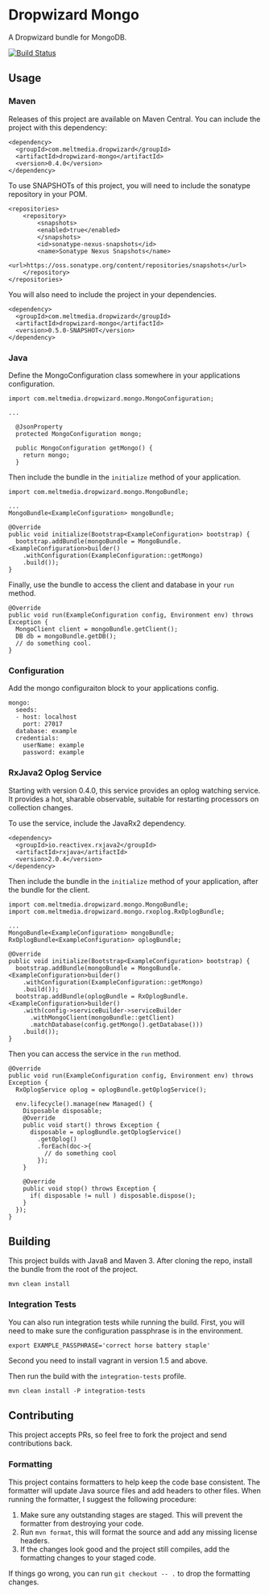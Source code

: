 # Dropwizard Mongo

A Dropwizard bundle for MongoDB.

[![Build Status](https://travis-ci.org/meltmedia/dropwizard-mongo.svg)](https://travis-ci.org/meltmedia/dropwizard-mongo)

## Usage

### Maven

Releases of this project are available on Maven Central.  You can include the project with this dependency:

```
<dependency>
  <groupId>com.meltmedia.dropwizard</groupId>
  <artifactId>dropwizard-mongo</artifactId>
  <version>0.4.0</version>
</dependency>
```

To use SNAPSHOTs of this project, you will need to include the sonatype repository in your POM.

```
<repositories>
    <repository>
        <snapshots>
        <enabled>true</enabled>
        </snapshots>
        <id>sonatype-nexus-snapshots</id>
        <name>Sonatype Nexus Snapshots</name>
        <url>https://oss.sonatype.org/content/repositories/snapshots</url>
    </repository>
</repositories>
```

You will also need to include the project in your dependencies.

```
<dependency>
  <groupId>com.meltmedia.dropwizard</groupId>
  <artifactId>dropwizard-mongo</artifactId>
  <version>0.5.0-SNAPSHOT</version>
</dependency>
```

### Java

Define the MongoConfiguration class somewhere in your applications configuration.

```
import com.meltmedia.dropwizard.mongo.MongoConfiguration;

...

  @JsonProperty
  protected MongoConfiguration mongo;

  public MongoConfiguration getMongo() {
    return mongo;
  }
```

Then include the bundle in the `initialize` method of your application.

```
import com.meltmedia.dropwizard.mongo.MongoBundle;

...
MongoBundle<ExampleConfiguration> mongoBundle;

@Override
public void initialize(Bootstrap<ExampleConfiguration> bootstrap) {
  bootstrap.addBundle(mongoBundle = MongoBundle.<ExampleConfiguration>builder()
    .withConfiguration(ExampleConfiguration::getMongo)
    .build());
}
```

Finally, use the bundle to access the client and database in your `run` method.

```
@Override
public void run(ExampleConfiguration config, Environment env) throws Exception {
  MongoClient client = mongoBundle.getClient();
  DB db = mongoBundle.getDB();
  // do something cool.
}
```

### Configuration

Add the mongo configuraiton block to your applications config.

```
mongo:
  seeds:
  - host: localhost
    port: 27017
  database: example
  credentials:
    userName: example
    password: example
```

### RxJava2 Oplog Service

Starting with version 0.4.0, this service provides an oplog watching service.  It provides a hot, sharable observable, suitable for restarting processors on collection changes.

To use the service, include the JavaRx2 dependency.

```
<dependency>
  <groupId>io.reactivex.rxjava2</groupId>
  <artifactId>rxjava</artifactId>
  <version>2.0.4</version>
</dependency>
```

Then include the bundle in the `initialize` method of your application, after the bundle for the client.

```
import com.meltmedia.dropwizard.mongo.MongoBundle;
import com.meltmedia.dropwizard.mongo.rxoplog.RxOplogBundle;

...
MongoBundle<ExampleConfiguration> mongoBundle;
RxOplogBundle<ExampleConfiguration> oplogBundle;

@Override
public void initialize(Bootstrap<ExampleConfiguration> bootstrap) {
  bootstrap.addBundle(mongoBundle = MongoBundle.<ExampleConfiguration>builder()
    .withConfiguration(ExampleConfiguration::getMongo)
    .build());
  bootstrap.addBundle(oplogBundle = RxOplogBundle.<ExampleConfiguration>builder()
    .with(config->serviceBuilder->serviceBuilder
      .withMongoClient(mongoBundle::getClient)
      .matchDatabase(config.getMongo().getDatabase()))
    .build());
}
```

Then you can access the service in the `run` method.

```
@Override
public void run(ExampleConfiguration config, Environment env) throws Exception {
  RxOplogService oplog = oplogBundle.getOplogService();
  
  env.lifecycle().manage(new Managed() {
    Disposable disposable;
    @Override
    public void start() throws Exception {
      disposable = oplogBundle.getOplogService()
        .getOplog()
        .forEach(doc->{
          // do something cool
        });
    }

    @Override
    public void stop() throws Exception {
      if( disposable != null ) disposable.dispose();
    }
  });
}
```

## Building

This project builds with Java8 and Maven 3.  After cloning the repo, install the bundle from the root of the project.

```
mvn clean install
```

### Integration Tests

You can also run integration tests while running the build.  First, you will need to
make sure the configuration passphrase is in the environment.

```
export EXAMPLE_PASSPHRASE='correct horse battery staple'
```
Second you need to install vagrant in version 1.5 and above.

Then run the build with the `integration-tests` profile.

```
mvn clean install -P integration-tests
```

## Contributing

This project accepts PRs, so feel free to fork the project and send contributions back.

### Formatting

This project contains formatters to help keep the code base consistent.  The formatter will update Java source files and add headers to other files.  When running the formatter, I suggest the following procedure:

1. Make sure any outstanding stages are staged.  This will prevent the formatter from destroying your code.
2. Run `mvn format`, this will format the source and add any missing license headers.
3. If the changes look good and the project still compiles, add the formatting changes to your staged code.

If things go wrong, you can run `git checkout -- .` to drop the formatting changes. 
